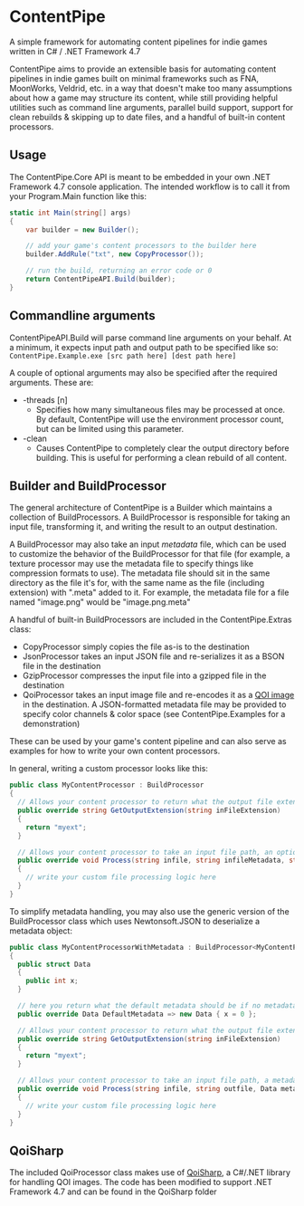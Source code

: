 # ContentPipe

A simple framework for automating content pipelines for indie games written in C# / .NET Framework 4.7

ContentPipe aims to provide an extensible basis for automating content pipelines in indie games built on minimal frameworks such as FNA, MoonWorks, Veldrid, etc. in a way that doesn't make too many assumptions about how a game may structure its content, while still providing helpful utilities such as command line arguments, parallel build support, support for clean rebuilds & skipping up to date files, and a handful of built-in content processors.

## Usage

The ContentPipe.Core API is meant to be embedded in your own .NET Framework 4.7 console application. The intended workflow is to call it from your Program.Main function like this:

```csharp
static int Main(string[] args)
{
    var builder = new Builder();

    // add your game's content processors to the builder here
    builder.AddRule("txt", new CopyProcessor());

    // run the build, returning an error code or 0
    return ContentPipeAPI.Build(builder);
}
```

## Commandline arguments

ContentPipeAPI.Build will parse command line arguments on your behalf. At a minimum, it expects input path and output path to be specified like so: `ContentPipe.Example.exe [src path here] [dest path here]`

A couple of optional arguments may also be specified after the required arguments. These are:

* -threads [n]
  * Specifies how many simultaneous files may be processed at once. By default, ContentPipe will use the environment processor count, but can be limited using this parameter.
* -clean
  * Causes ContentPipe to completely clear the output directory before building. This is useful for performing a clean rebuild of all content.

## Builder and BuildProcessor

The general architecture of ContentPipe is a Builder which maintains a collection of BuildProcessors. A BuildProcessor is responsible for taking an input file, transforming it, and writing the result to an output destination.

A BuildProcessor may also take an input *metadata* file, which can be used to customize the behavior of the BuildProcessor for that file (for example, a texture processor may use the metadata file to specify things like compression formats to use). The metadata file should sit in the same directory as the file it's for, with the same name as the file (including extension) with ".meta" added to it. For example, the metadata file for a file named "image.png" would be "image.png.meta"

A handful of built-in BuildProcessors are included in the ContentPipe.Extras class:

* CopyProcessor simply copies the file as-is to the destination
* JsonProcessor takes an input JSON file and re-serializes it as a BSON file in the destination
* GzipProcessor compresses the input file into a gzipped file in the destination
* QoiProcessor takes an input image file and re-encodes it as a [QOI image](https://github.com/phoboslab/qoi) in the destination. A JSON-formatted metadata file may be provided to specify color channels & color space (see ContentPipe.Examples for a demonstration)

These can be used by your game's content pipeline and can also serve as examples for how to write your own content processors.

In general, writing a custom processor looks like this:

```csharp
public class MyContentProcessor : BuildProcessor
{
  // Allows your content processor to return what the output file extension should be for a given input file's extension
  public override string GetOutputExtension(string inFileExtension)
  {
    return "myext";
  }

  // Allows your content processor to take an input file path, an optional input metadata path (or null if no such file exists), and write the final content to the given output file path
  public override void Process(string infile, string infileMetadata, string outfile)
  {
    // write your custom file processing logic here
  }
}
```

To simplify metadata handling, you may also use the generic version of the BuildProcessor class which uses Newtonsoft.JSON to deserialize a metadata object:

```csharp
public class MyContentProcessorWithMetadata : BuildProcessor<MyContentProcessorWithMetadata.Data>
{
  public struct Data
  {
    public int x;
  }

  // here you return what the default metadata should be if no metadata file is provided
  public override Data DefaultMetadata => new Data { x = 0 };

  // Allows your content processor to return what the output file extension should be for a given input file's extension
  public override string GetOutputExtension(string inFileExtension)
  {
    return "myext";
  }

  // Allows your content processor to take an input file path, a metadata object, and write the final content to the given output file path
  public override void Process(string infile, string outfile, Data metadata)
  {
    // write your custom file processing logic here
  }
}
```

## QoiSharp

The included QoiProcessor class makes use of [QoiSharp](https://github.com/NUlliiON/QoiSharp), a C#/.NET library for handling QOI images. The code has been modified to support .NET Framework 4.7 and can be found in the QoiSharp folder
